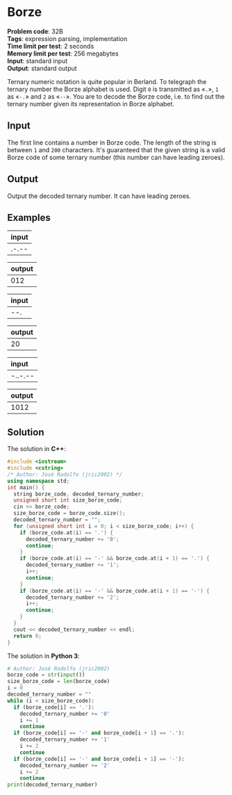 # Borze
**Problem code**: 32B  
**Tags**: expression parsing, implementation  
**Time limit per test**: 2 seconds  
**Memory limit per test**: 256 megabytes  
**Input**: standard input  
**Output**: standard output  

Ternary numeric notation is quite popular in Berland. To telegraph the ternary number the Borze alphabet is used. Digit `0` is transmitted as «`.`», `1` as «`-.`» and `2` as «`--`». You are to decode the Borze code, i.e. to find out the ternary number given its representation in Borze alphabet.

## Input
The first line contains a number in Borze code. The length of the string is between `1` and `200` characters. It's guaranteed that the given string is a valid Borze code of some ternary number (this number can have leading zeroes).

## Output
Output the decoded ternary number. It can have leading zeroes.

## Examples
| input |
| :--- |
| .-.-- |

| output |
| :--- |
| 012 |

| input |
| :--- |
| --. |

| output |
| :--- |
| 20 |

| input |
| :--- |
| -..-.-- |

| output |
| :--- |
| 1012 |

## Solution
The solution in **C++**:
```cpp
#include <iostream>
#include <cstring>
/* Author: José Rodolfo (jric2002) */
using namespace std;
int main() {
  string borze_code, decoded_ternary_number;
  unsigned short int size_borze_code;
  cin >> borze_code;
  size_borze_code = borze_code.size();
  decoded_ternary_number = "";
  for (unsigned short int i = 0; i < size_borze_code; i++) {
    if (borze_code.at(i) == '.') {
      decoded_ternary_number += '0';
      continue;
    }
    if (borze_code.at(i) == '-' && borze_code.at(i + 1) == '.') {
      decoded_ternary_number += '1';
      i++;
      continue;
    }
    if (borze_code.at(i) == '-' && borze_code.at(i + 1) == '-') {
      decoded_ternary_number += '2';
      i++;
      continue;
    }
  }
  cout << decoded_ternary_number << endl;
  return 0;
}
```

The solution in **Python 3**:
```python
# Author: José Rodolfo (jric2002)
borze_code = str(input())
size_borze_code = len(borze_code)
i = 0
decoded_ternary_number = ""
while (i < size_borze_code):
  if (borze_code[i] == '.'):
    decoded_ternary_number += '0'
    i += 1
    continue
  if (borze_code[i] == '-' and borze_code[i + 1] == '.'):
    decoded_ternary_number += '1'
    i += 2
    continue
  if (borze_code[i] == '-' and borze_code[i + 1] == '-'):
    decoded_ternary_number += '2'
    i += 2
    continue
print(decoded_ternary_number)
```